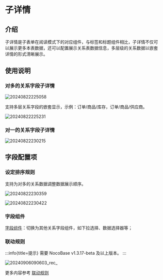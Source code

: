 # 子详情

## 介绍

子详情是子表单在阅读模式下的对应组件，与标签和标题组件相比，子详情不仅可以展示更多本表数据，还可以配置展示关系表数据信息，多层级的关系数据以嵌套详情的形式清晰展示。

## 使用说明

### 对多的关系字段子详情

![20240822225058](https://static-docs.nocobase.com/20240822225058.png)

支持多层关系字段的嵌套显示，示例：订单/商品/库存，订单/商品/供应商。

![20240822225231](https://static-docs.nocobase.com/20240822225231.png)

### 对一的关系字段子详情

![20240822230215](https://static-docs.nocobase.com/20240822230215.png)

## 字段配置项

### 设定排序规则

支持为对多的关系数据调整数据展示顺序。

![20240822230359](https://static-docs.nocobase.com/20240822230359.png)

![20240822230422](https://static-docs.nocobase.com/20240822230422.png)

### 字段组件

[字段组件](/handbook/ui/fields/association-field)：切换为其他关系字段组件，如下拉选择、数据选择器等；

### 联动规则
:::info{title=提示}
需要 NocoBase v1.3.17-beta 及以上版本。
:::

![20240906090603_rec_](https://static-docs.nocobase.com/20240906090603_rec_.gif)

更多内容参考 [联动规则](/handbook/ui/blocks/block-settings/linkage-rule)
